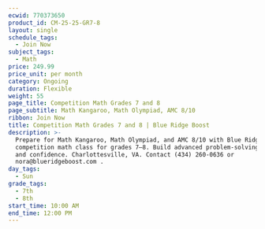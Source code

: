 ```yaml
---
ecwid: 770373650
product_id: CM-25-25-GR7-8
layout: single
schedule_tags:
  - Join Now
subject_tags:
  - Math
price: 249.99
price_unit: per month
category: Ongoing
duration: Flexible
weight: 55
page_title: Competition Math Grades 7 and 8
page_subtitle: Math Kangaroo, Math Olympiad, AMC 8/10
ribbon: Join Now
title: Competition Math Grades 7 and 8 | Blue Ridge Boost
description: >-
  Prepare for Math Kangaroo, Math Olympiad, and AMC 8/10 with Blue Ridge Boost’s
  competition math class for grades 7–8. Build advanced problem-solving, speed,
  and confidence. Charlottesville, VA. Contact (434) 260-0636 or
  nora@blueridgeboost.com .
day_tags:
  - Sun
grade_tags:
  - 7th
  - 8th
start_time: 10:00 AM
end_time: 12:00 PM
---
```


